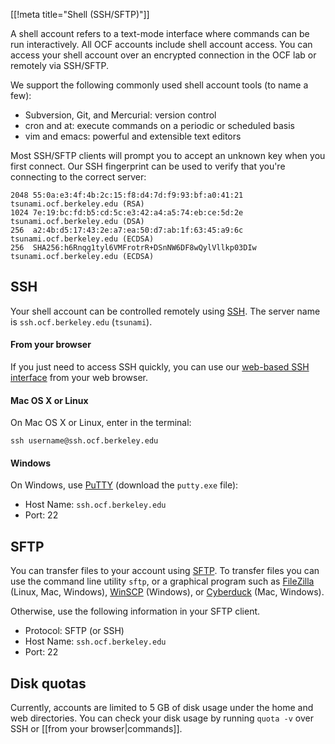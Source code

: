 [[!meta title="Shell (SSH/SFTP)"]]

A shell account refers to a text-mode interface where commands can be run interactively. All OCF accounts include shell account access. You can access your shell account over an encrypted connection in the OCF lab or remotely via SSH/SFTP.

We support the following commonly used shell account tools (to name a few):

*   Subversion, Git, and Mercurial: version control
*   cron and at: execute commands on a periodic or scheduled basis
*   vim and emacs: powerful and extensible text editors

Most SSH/SFTP clients will prompt you to accept an unknown key when you first connect. Our SSH fingerprint can be used to verify that you're connecting to the correct server:

    2048 55:0a:e3:4f:4b:2c:15:f8:d4:7d:f9:93:bf:a0:41:21 tsunami.ocf.berkeley.edu (RSA)
    1024 7e:19:bc:fd:b5:cd:5c:e3:42:a4:a5:74:eb:ce:5d:2e tsunami.ocf.berkeley.edu (DSA)
    256  a2:4b:d5:17:43:2e:a7:ea:50:d7:ab:1f:63:45:a9:6c tsunami.ocf.berkeley.edu (ECDSA)
    256  SHA256:h6Rnqg1tyl6VMFrotrR+DSnNW6DF8wQylVllkp03DIw tsunami.ocf.berkeley.edu (ECDSA)

## SSH

Your shell account can be controlled remotely using
[SSH](https://en.wikipedia.org/wiki/Secure_Shell). The server name is
`ssh.ocf.berkeley.edu` (`tsunami`).

#### From your browser
If you just need to access SSH quickly, you can use our [web-based SSH interface](https://ssh.ocf.berkeley.edu/) from your web browser.

#### Mac OS X or Linux

On Mac OS X or Linux, enter in the terminal:

    ssh username@ssh.ocf.berkeley.edu

#### Windows
On Windows, use [PuTTY][putty] (download the `putty.exe` file):

* Host Name: `ssh.ocf.berkeley.edu`
* Port: 22

[putty]: http://www.chiark.greenend.org.uk/~sgtatham/putty/download.html

## SFTP

You can transfer files to your account using [SFTP][sftp]. To transfer files
you can use the command line utility `sftp`, or a graphical program such as
[FileZilla][filezilla] (Linux, Mac, Windows), [WinSCP][winscp] (Windows),
or [Cyberduck][cyberduck] (Mac, Windows).

[sftp]: https://en.wikipedia.org/wiki/SSH_File_Transfer_Protocol
[filezilla]: https://filezilla-project.org/
[winscp]: http://winscp.net/
[cyberduck]: https://cyberduck.io/

Otherwise, use the following information in your SFTP client.

* Protocol: SFTP (or SSH)
* Host Name: `ssh.ocf.berkeley.edu`
* Port: 22

## Disk quotas

Currently, accounts are limited to 5 GB of disk usage under the home and web
directories. You can check your disk usage by running `quota -v` over SSH or
[[from your browser|commands]].
